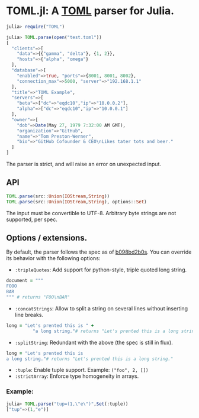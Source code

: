 # TOML.jl: A [TOML](https://github.com/mojombo/toml) parser for Julia.

```Julia
julia> require("TOML")

julia> TOML.parse(open("test.toml"))
[
  "clients"=>[
    "data"=>{{"gamma", "delta"}, {1, 2}},
    "hosts"=>{"alpha", "omega"}
  ],
  "database"=>[
    "enabled"=>true, "ports"=>{8001, 8001, 8002},
    "connection_max"=>5000, "server"=>"192.168.1.1"
  ],
  "title"=>"TOML Example",
  "servers"=>[
    "beta"=>["dc"=>"eqdc10","ip"=>"10.0.0.2"],
    "alpha"=>["dc"=>"eqdc10","ip"=>"10.0.0.1"]
  ],
  "owner"=>[
    "dob"=>Date(May 27, 1979 7:32:00 AM GMT),
    "organization"=>"GitHub",
    "name"=>"Tom Preston-Werner",
    "bio"=>"GitHub Cofounder & CEO\nLikes tater tots and beer."
  ]
]
```

The parser is strict, and will raise an error on unexpected input.

## API

```Julia
TOML.parse(src::Union(IOStream,String))
TOML.parse(src::Union(IOStream,String), options::Set)
```

The input must be convertible to UTF-8. Arbitrary byte strings are not supported, per spec.

## Options / extensions.

By default, the parser follows the spec as of [b098bd2b0s](https://github.com/mojombo/toml/tree/b098bd2b06920b69102bd4929cc5d7784893a123). You can override its behavior with the following options:

 * `:tripleQuotes`: Add support for python-style, triple quoted long string.

```CoffeeScript
document = """
FOOO
BAR
""" # returns "FOO\nBAR"
```
 * `:concatStrings`: Allow to split a string on several lines without inserting line breaks.

```CoffeeScript
long = "Let's prented this is " +
          "a long string."# returns "Let's prented this is a long string."
```
 * `:splitString`: Redundant with the above (the spec is still in flux).

```CoffeeScript
long = "Let's prented this is 
a long string."# returns "Let's prented this is a long string."
```
 * `:tuple`: Enable tuple support. Example: `("foo", 2, [])`
 * `:strictArray`: Enforce type homogeneity in arrays.

### Example:

```Julia
julia> TOML.parse("tup=(1,\"e\")",Set(:tuple))
["tup"=>(1,"e")]
```
